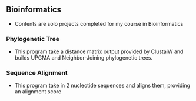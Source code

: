 ## Bioinformatics
- Contents are solo projects completed for my course in Bioinformatics

### Phylogenetic Tree
- This program take a distance matrix output provided by ClustalW and builds UPGMA and Neighbor-Joining phylogenetic trees.

### Sequence Alignment 
- This program take in 2 nucleotide sequences and aligns them, providing an alignment score
